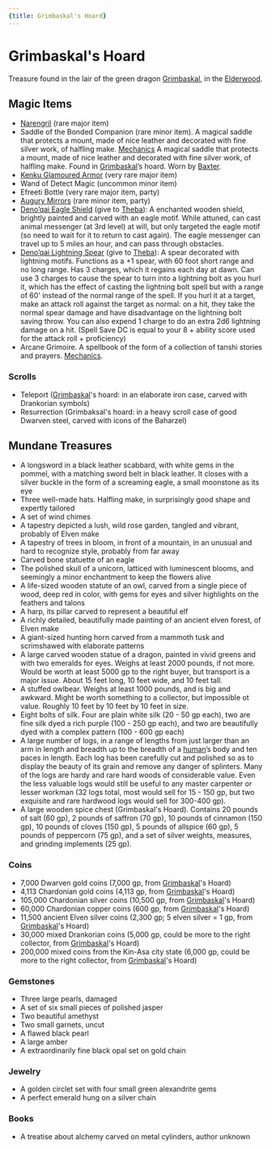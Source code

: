```yaml
---
{title: Grimbaskal's Hoard}
---
```

# Grimbaskal's Hoard

Treasure found in the lair of the green dragon [Grimbaskal](<../../../people/other-nonhumans/mezzar.md>), in the [Elderwood](<../../../gazetteer/central-highlands/elderwood.md>).
## Magic Items

- [Narengril](<../treasure/narengril.md>) (rare major item)
- Saddle of the Bonded Companion (rare minor item). A magical saddle that protects a mount, made of nice leather and decorated with fine silver work, of halfling make. [Mechanics](https://www.dndbeyond.com/magic-items/5346718-saddle-of-the-bonded-companion) A magical saddle that protects a mount, made of nice leather and decorated with fine silver work, of halfling make. Found in [Grimbaskal](<../../../people/other-nonhumans/mezzar.md>)’s hoard. Worn by [Baxter](<../../../people/pcs/dunmar-fellowship/companions/baxter.md>). 
- [Kenku Glamoured Armor](<../treasure/kenku-glamoured-armor.md>) (very rare major item)
- Wand of Detect Magic (uncommon minor item)
- Efreeti Bottle (very rare major item, party) 
- [Augury Mirrors](<../treasure/augury-mirrors.md>) (rare minor item, party)
- [Deno’qai Eagle Shield](https://www.dndbeyond.com/magic-items/5346731-denoqai-eagle-shield) (give to [Theba](<../../../people/deno-qai/theba.md>)): A enchanted wooden shield, brightly painted and carved with an eagle motif. While attuned, can cast animal messenger (at 3rd level) at will, but only targeted the eagle motif (so need to wait for it to return to cast again). The eagle messenger can travel up to 5 miles an hour, and can pass through obstacles. 
- [Deno’qai Lightning Spear](https://www.dndbeyond.com/magic-items/5346735-denoqai-lightning-spear) (give to [Theba](<../../../people/deno-qai/theba.md>)): A spear decorated with lightning motifs. Functions as a +1 spear, with 60 foot short range and no long range. Has 3 charges, which it regains each day at dawn. Can use 3 charges to cause the spear to turn into a lightning bolt as you hurl it, which has the effect of casting the lightning bolt spell but with a range of 60' instead of the normal range of the spell. If you hurl it at a target, make an attack roll against the target as normal: on a hit, they take the normal spear damage and have disadvantage on the lightning bolt saving throw. You can also expend 1 charge to do an extra 2d6 lightning damage on a hit. (Spell Save DC is equal to your 8 + ability score used for the attack roll + proficiency) 
- Arcane Grimoire. A spellbook of the form of a collection of tanshi stories and prayers. [Mechanics](https://www.dndbeyond.com/magic-items/2400685-astromancy-archive).

### Scrolls
- Teleport ([Grimbaskal](<../../../people/other-nonhumans/mezzar.md>)'s hoard: in an elaborate iron case, carved with Drankorian symbols) 
- Resurrection (Grimbaksal's hoard: in a heavy scroll case of good Dwarven steel, carved with icons of the Baharzel) 
## Mundane Treasures

- A longsword in a black leather scabbard, with white gems in the pommel, with a matching sword belt in black leather. It closes with a silver buckle in the form of a screaming eagle, a small moonstone as its eye 
- Three well-made hats. Halfling make, in surprisingly good shape and expertly tailored   
- A set of wind chimes  
-  A tapestry depicted a lush, wild rose garden, tangled and vibrant, probably of Elven make  
- A tapestry of trees in bloom, in front of a mountain, in an unusual and hard to recognize style, probably from far away 
- Carved bone statuette of an eagle  
- The polished skull of a unicorn, latticed with luminescent blooms, and seemingly a minor enchantment to keep the flowers alive 
- A life-sized wooden statute of an owl, carved from a single piece of wood, deep red in color, with gems for eyes and silver highlights on the feathers and talons 
- A harp, its pillar carved to represent a beautiful elf 
- A richly detailed, beautifully made painting of an ancient elven forest, of Elven make  
- A giant-sized hunting horn carved from a mammoth tusk and scrimshawed with elaborate patterns   
- A large carved wooden statue of a dragon, painted in vivid greens and with two emeralds for eyes. Weighs at least 2000 pounds, if not more. Would be worth at least 5000 gp to the right buyer, but transport is a major issue. About 15 feet long, 10 feet wide, and 10 feet tall. 
- A stuffed owlbear. Weighs at least 1000 pounds, and is big and awkward. Might be worth something to a collector, but impossible ot value. Roughly 10 feet by 10 feet by 10 feet in size.  
- Eight bolts of silk. Four are plain white silk (20 - 50 gp each), two are fine silk dyed a rich purple (100 - 250 gp each), and two are beautifully dyed with a complex pattern (100 - 600 gp each) 
- A large number of logs, in a range of lengths from just larger than an arm in length and breadth up to the breadth of a [human](<../../../species/humans.md>)’s body and ten paces in length. Each log has been carefully cut and polished so as to display the beauty of its grain and remove any danger of splinters. Many of the logs are hardy and rare hard woods of considerable value. Even the less valuable logs would still be useful to any master carpenter or lesser workman (32 logs total, most would sell for 15 - 150 gp, but two exquisite and rare hardwood logs would sell for 300-400 gp).  
- A large wooden spice chest (Grimbaskal's Hoard). Contains 20 pounds of salt (60 gp), 2 pounds of saffron (70 gp), 10 pounds of cinnamon (150 gp), 10 pounds of cloves (150 gp), 5 pounds of allspice (60 gp), 5 pounds of peppercorn (75 gp), and a set of silver weights, measures, and grinding implements (25 gp).  
### Coins

- 7,000 Dwarven gold coins (7,000 gp, from [Grimbaskal](<../../../people/other-nonhumans/mezzar.md>)'s Hoard)
- 4,113 Chardonian gold coins (4,113 gp, from [Grimbaskal](<../../../people/other-nonhumans/mezzar.md>)'s Hoard)
- 105,000 Chardonian silver coins (10,500 gp, from [Grimbaskal](<../../../people/other-nonhumans/mezzar.md>)'s Hoard)
- 60,000 Chardonian copper coins (600 gp, from [Grimbaskal](<../../../people/other-nonhumans/mezzar.md>)'s Hoard)
- 11,500 ancient Elven silver coins (2,300 gp; 5 elven silver = 1 gp, from [Grimbaskal](<../../../people/other-nonhumans/mezzar.md>)'s Hoard)
- 30,000 mixed Drankorian coins (5,000 gp, could be more to the right collector, from [Grimbaskal](<../../../people/other-nonhumans/mezzar.md>)'s Hoard)
- 200,000 mixed coins from the Kin-Asa city state (6,000 gp, could be more to the right collector, from [Grimbaskal](<../../../people/other-nonhumans/mezzar.md>)'s Hoard)
### Gemstones

- Three large pearls, damaged  
- A set of six small pieces of polished jasper 
- Two beautiful amethyst  
- Two small garnets, uncut  
- A flawed black pearl  
- A large amber  
- A extraordinarily fine black opal set on gold chain 
### Jewelry

- A golden circlet set with four small green alexandrite gems 
- A perfect emerald hung on a silver chain 
### Books

- A treatise about alchemy carved on metal cylinders, author unknown  
